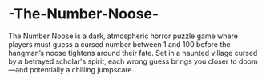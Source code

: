 # -The-Number-Noose-
The Number Noose is a dark, atmospheric horror puzzle game where players must guess a cursed number between 1 and 100 before the hangman’s noose tightens around their fate. Set in a haunted village cursed by a betrayed scholar's spirit, each wrong guess brings you closer to doom—and potentially a chilling jumpscare.
